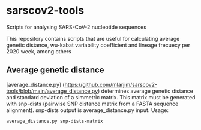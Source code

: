 # sarscov2-tools
Scripts for analysing SARS-CoV-2 nucleotide sequences

This repository contains scripts that are useful for calculating average genetic distance, wu-kabat variability coefficient and lineage frecuecy per 2020 week, among others

## Average genetic distance
[average_distance.py] (https://github.com/mlarjim/sarscov2-tools/blob/main/average_distance.py) determines average genetic distance and standard deviation of a simmetric matrix. This matrix must be generated with snp-dists (pairwise SNP distance matrix from a FASTA sequence alignment). snp-dists output is average_distance.py input.
Usage:

```
average_distance.py snp-dists-matrix
```

